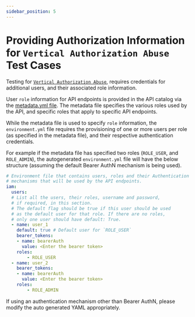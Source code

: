 ```yaml
---
sidebar_position: 5
---
```


# Providing Authorization Information for `Vertical Authorization Abuse` Test Cases
Testing for [`Vertical Authorization Abuse`][vertical-priv-abuse], requires credentials for additional users, and their associated role information.

User `role` information for API endpoints is provided in the API catalog via the [metadata.yml file](/guides/security-testing/concepts/api-catalog/metadata-yml.md). The metadata file specifies the various roles used by the API, and specific roles that apply to specific API endpoints.

While the metadata file is used to specify `role` information, the `environment.yml` file requires the provisioning of one or more users per role (as specified in the metadata file), and their respective authentication credentials.

For example if the metadata file has specified two roles (`ROLE_USER`, and `ROLE_ADMIN`), the autogenerated `environment.yml` file will have the below structure (assuming the default Bearer AuthN mechanism is being used).

```YAML
# Environment file that contains users, roles and their Authentication
# mechanisms that will be used by the API endpoints.
iam:
  users:
  # List all the users, their roles, username and password,
  # if required, in this section.
  # The default flag should be true if this user should be used
  # as the default user for that role. If there are no roles,
  # only one user should have default: True.
  - name: user_1
    default: true # Default user for `ROLE_USER`
    bearer_tokens:
    - name: bearerAuth
      value: <Enter the bearer token>
    roles:
        - ROLE_USER
  - name: user_2
    bearer_tokens:
    - name: bearerAuth
      value: <Enter the bearer token>
    roles:
        - ROLE_ADMIN
```

If using an authentication mechanism other than Bearer AuthN, please modify the auto generated YAML appropriately.


[vertical-priv-abuse]: https://en.wikipedia.org/wiki/Privilege_escalation#Vertical

